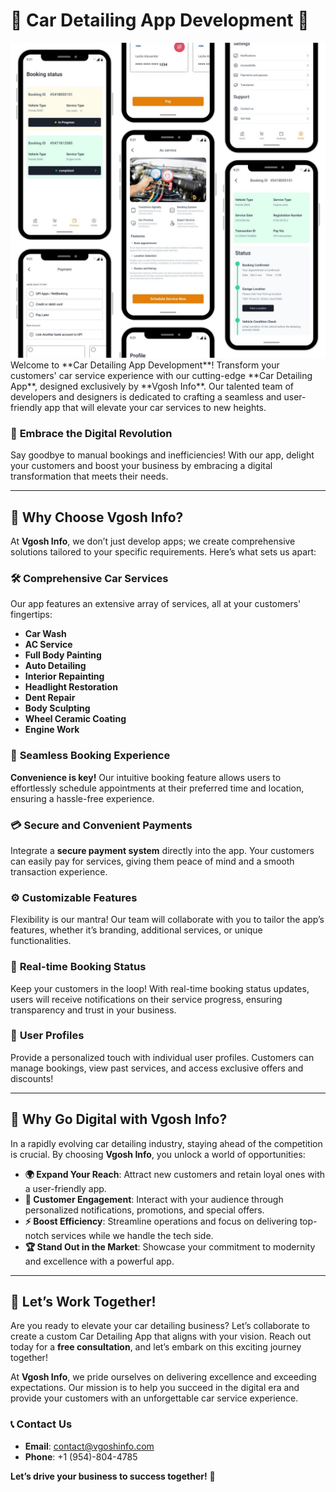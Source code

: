 # 🚗 **Car Detailing App Development** 🌟

<img src="/Images/Preview2.png">
Welcome to **Car Detailing App Development**! Transform your customers' car service experience with our cutting-edge **Car Detailing App**, designed exclusively by **Vgosh Info**. Our talented team of developers and designers is dedicated to crafting a seamless and user-friendly app that will elevate your car services to new heights.

### 🚀 **Embrace the Digital Revolution**
Say goodbye to manual bookings and inefficiencies! With our app, delight your customers and boost your business by embracing a digital transformation that meets their needs.

---

## 🌟 **Why Choose Vgosh Info?**

At **Vgosh Info**, we don’t just develop apps; we create comprehensive solutions tailored to your specific requirements. Here’s what sets us apart:

### 🛠️ **Comprehensive Car Services**
Our app features an extensive array of services, all at your customers' fingertips:
- **Car Wash**
- **AC Service**
- **Full Body Painting**
- **Auto Detailing**
- **Interior Repainting**
- **Headlight Restoration**
- **Dent Repair**
- **Body Sculpting**
- **Wheel Ceramic Coating**
- **Engine Work**

### 📅 **Seamless Booking Experience**
**Convenience is key!** Our intuitive booking feature allows users to effortlessly schedule appointments at their preferred time and location, ensuring a hassle-free experience.

### 💳 **Secure and Convenient Payments**
Integrate a **secure payment system** directly into the app. Your customers can easily pay for services, giving them peace of mind and a smooth transaction experience.

### ⚙️ **Customizable Features**
Flexibility is our mantra! Our team will collaborate with you to tailor the app’s features, whether it’s branding, additional services, or unique functionalities.

### 📲 **Real-time Booking Status**
Keep your customers in the loop! With real-time booking status updates, users will receive notifications on their service progress, ensuring transparency and trust in your business.

### 👤 **User Profiles**
Provide a personalized touch with individual user profiles. Customers can manage bookings, view past services, and access exclusive offers and discounts!

---

## 🌈 **Why Go Digital with Vgosh Info?**

In a rapidly evolving car detailing industry, staying ahead of the competition is crucial. By choosing **Vgosh Info**, you unlock a world of opportunities:

- **🌍 Expand Your Reach**: Attract new customers and retain loyal ones with a user-friendly app.
- **🤝 Customer Engagement**: Interact with your audience through personalized notifications, promotions, and special offers.
- **⚡ Boost Efficiency**: Streamline operations and focus on delivering top-notch services while we handle the tech side.
- **🏆 Stand Out in the Market**: Showcase your commitment to modernity and excellence with a powerful app.

---

## 🤝 **Let’s Work Together!**

Are you ready to elevate your car detailing business? Let’s collaborate to create a custom Car Detailing App that aligns with your vision. Reach out today for a **free consultation**, and let’s embark on this exciting journey together!

At **Vgosh Info**, we pride ourselves on delivering excellence and exceeding expectations. Our mission is to help you succeed in the digital era and provide your customers with an unforgettable car service experience.

### 📞 **Contact Us**
- **Email**: [contact@vgoshinfo.com](mailto:contact@vgoshinfo.com)
- **Phone**: +1 (954)-804-4785

**Let’s drive your business to success together!** 🚀
